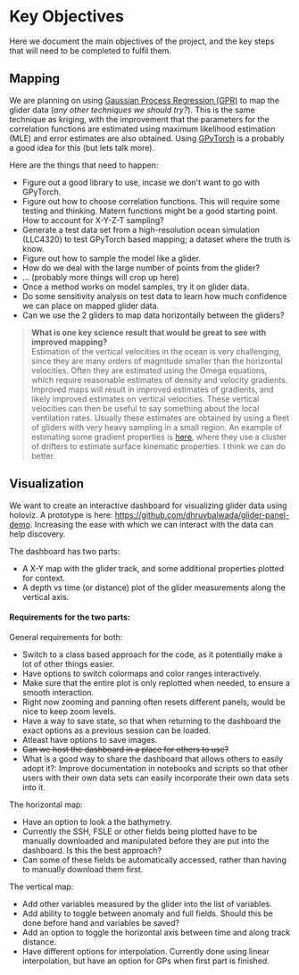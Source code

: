 # Key Objectives 
Here we document the main objectives of the project, and the key steps that will need to be completed to fulfil them. 

## Mapping 
We are planning on using [Gaussian Process Regression (GPR)](https://github.com/dhruvbalwada/glider_map_viz_esci_2021/blob/main/documents/internal_pdfs/GPR_references.md) to map the glider data (*any other techniques we should try?*). This is the same technique as kriging, with the improvement that the parameters for the correlation functions are estimated using maximum likelihood estimation (MLE) and error estimates are also obtained. Using [GPyTorch](https://gpytorch.ai/) is a probably a good idea for this (but lets talk more). 

Here are the things that need to happen:
- Figure out a good library to use, incase we don't want to go with GPyTorch.
- Figure out how to choose correlation functions. This will require some testing and thinking. Matern functions might be a good starting point. How to account for X-Y-Z-T sampling? 
- Generate a test data set from a high-resolution ocean simulation (LLC4320) to test GPyTorch based mapping; a dataset where the truth is know.
- Figure out how to sample the model like a glider.
- How do we deal with the large number of points from the glider?
- ... (probably more things will crop up here)
- Once a method works on model samples, try it on glider data. 
- Do some sensitivity analysis on test data to learn how much confidence we can place on mapped glider data. 
- Can we use the 2 gliders to map data horizontally between the gliders?

>**What is one key science result that would be great to see with improved mapping?**   
    Estimation of the vertical velocities in the ocean is very challenging, since they are many orders of magnitude smaller than the horizontal velocities. Often they are estimated using the Omega equations, which require reasonable estimates of density and velocity gradients. Improved maps will result in improved estimates of gradients, and likely improved estimates on vertical velocities. These vertical velocities can then be useful to say something about the local ventilation rates. 
    Usually these estimates are obtained by using a fleet of gliders with very heavy sampling in a small region. An example of estimating some gradient properties is [here](https://www.mdpi.com/2311-5521/5/3/159/htm), where they use a cluster of drifters to estimate surface kinematic properties. I think we can do better. 


## Visualization

We want to create an interactive dashboard for visualizing glider data using holoviz. A prototype is here: https://github.com/dhruvbalwada/glider-panel-demo. Increasing the ease with which we can interact with the data can help discovery.

The dashboard has two parts: 
- A X-Y map with the glider track, and some additional properties plotted for context. 
- A depth vs time (or distance) plot of the glider measurements along the vertical axis.

#### Requirements for the two parts:

General requirements for both: 
- Switch to a class based approach for the code, as it potentially make a lot of other things easier.
- Have options to switch colormaps and color ranges interactively. 
- Make sure that the entire plot is only replotted when needed, to ensure a smooth interaction.
- Right now zooming and panning often resets different panels, would be nice to keep zoom levels.
- Have a way to save state, so that when returning to the dashboard the exact options as a previous session can be loaded.
- Atleast have options to save images. 
- ~~Can we host the dashboard in a place for others to use?~~ 
- What is a good way to share the dashboard that allows others to easily adopt it?: Improve documentation in notebooks and scripts so that other users with their own data sets can easily incorporate their own data sets into it.

The horizontal map: 
- Have an option to look a the bathymetry. 
- Currently the SSH, FSLE or other fields being plotted have to be manually downloaded and manipulated before they are put into the dashboard. Is this the best approach? 
- Can some of these fields be automatically accessed, rather than having to manually download them first.

The vertical map: 
- Add other variables measured by the glider into the list of variables. 
- Add ability to toggle between anomaly and full fields. Should this be done before hand and variables be saved? 
- Add an option to toggle the horizontal axis between time and along track distance.
- Have different options for interpolation. Currently done using linear interpolation, but have an option for GPs when first part is finished.
